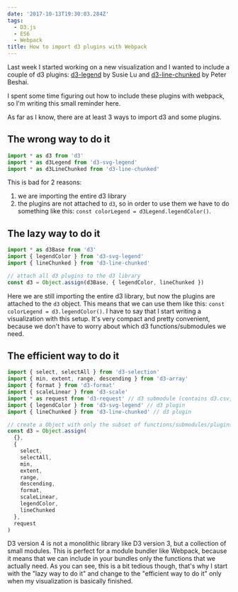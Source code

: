 ```yaml
---
date: '2017-10-13T19:30:03.284Z'
tags:
  - D3.js
  - ES6
  - Webpack
title: How to import d3 plugins with Webpack
---
```


Last week I started working on a new visualization and I wanted to include a couple of d3 plugins: [d3-legend](https://d3-legend.susielu.com/) by Susie Lu and [d3-line-chunked](https://pbeshai.github.io/d3-line-chunked/) by Peter Beshai.

I spent some time figuring out how to include these plugins with webpack, so I'm writing this small reminder here.

As far as I know, there are at least 3 ways to import d3 and some plugins.

## The wrong way to do it

```javascript
import * as d3 from 'd3'
import * as d3Legend from 'd3-svg-legend'
import * as d3LineChunked from 'd3-line-chunked'
```

This is bad for 2 reasons:

1.  we are importing the entire d3 library
2.  the plugins are not attached to `d3`, so in order to use them we have to do something like this: `const colorLegend = d3Legend.legendColor()`.

## The lazy way to do it

```javascript
import * as d3Base from 'd3'
import { legendColor } from 'd3-svg-legend'
import { lineChunked } from 'd3-line-chunked'

// attach all d3 plugins to the d3 library
const d3 = Object.assign(d3Base, { legendColor, lineChunked })
```

Here we are still importing the entire d3 library, but now the plugins are attached to the `d3` object. This means that we can use them like this: `const colorLegend = d3.legendColor()`. I have to say that I start writing a visualization with this setup. It's very compact and pretty convenient, because we don't have to worry about which d3 functions/submodules we need.

## The efficient way to do it

```javascript
import { select, selectAll } from 'd3-selection'
import { min, extent, range, descending } from 'd3-array'
import { format } from 'd3-format'
import { scaleLinear } from 'd3-scale'
import * as request from 'd3-request' // d3 submodule (contains d3.csv, d3.json, etc)
import { legendColor } from 'd3-svg-legend' // d3 plugin
import { lineChunked } from 'd3-line-chunked' // d3 plugin

// create a Object with only the subset of functions/submodules/plugins that we need
const d3 = Object.assign(
  {},
  {
    select,
    selectAll,
    min,
    extent,
    range,
    descending,
    format,
    scaleLinear,
    legendColor,
    lineChunked
  },
  request
)
```

D3 version 4 is not a monolithic library like D3 version 3, but a collection of small modules. This is perfect for a module bundler like Webpack, because it means that we can include in your bundles only the functions that we actually need. As you can see, this is a bit tedious though, that's why I start with the "lazy way to do it" and change to the "efficient way to do it" only when my visualization is basically finished.
